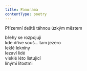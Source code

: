 ```yaml
---
title: Panorama
contentType: poetry
---
```


<section>

Přízemní deště táhnou úzkým městem

</section>

<section>

břehy se rozpojují  
kde dříve souš… tam jezero  
leklé lekníny  
lezaví lidé  
vleklé léto listující  
línými lítostmi

</section>
